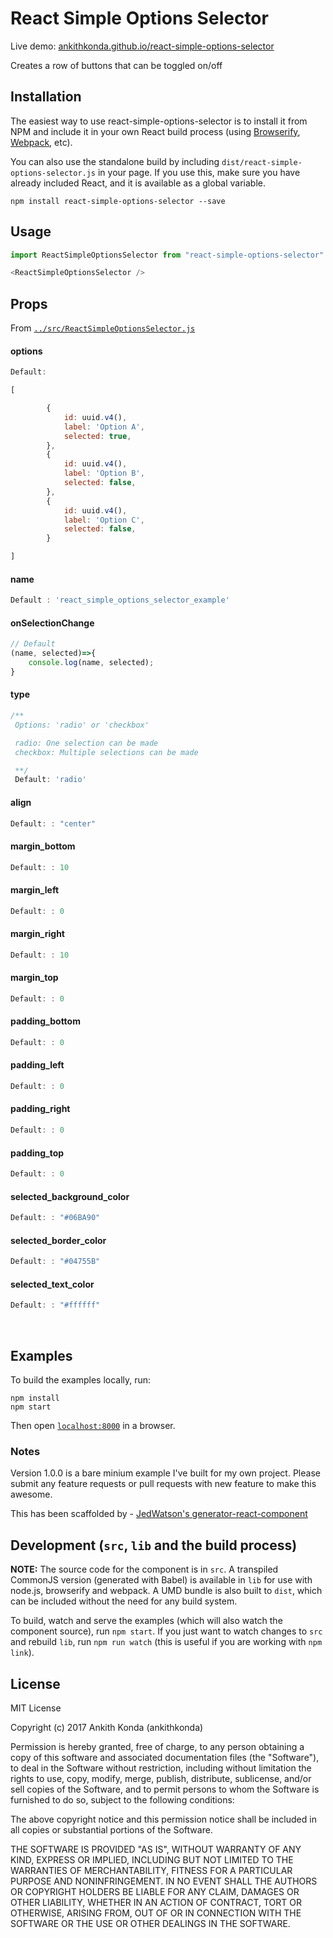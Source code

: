 # React Simple Options Selector

Live demo: [ankithkonda.github.io/react-simple-options-selector](http://ankithkonda.github.io/react-simple-options-selector/)


Creates a row of buttons that can be toggled on/off


## Installation

The easiest way to use react-simple-options-selector is to install it from NPM and include it in your own React build process (using [Browserify](http://browserify.org), [Webpack](http://webpack.github.io/), etc).

You can also use the standalone build by including `dist/react-simple-options-selector.js` in your page. If you use this, make sure you have already included React, and it is available as a global variable.

```
npm install react-simple-options-selector --save
```


## Usage

```js 
import ReactSimpleOptionsSelector from "react-simple-options-selector"

<ReactSimpleOptionsSelector />
```

## Props


From [`../src/ReactSimpleOptionsSelector.js`](../src/ReactSimpleOptionsSelector.js)



#### options

```js
Default: 

[

        {
            id: uuid.v4(), 
            label: 'Option A',
            selected: true,
        },
        {
            id: uuid.v4(), 
            label: 'Option B',
            selected: false,
        },
        {
            id: uuid.v4(),
            label: 'Option C',
            selected: false,
        }

]
```

#### name

```js
Default : 'react_simple_options_selector_example'
```

#### onSelectionChange

```js
// Default
(name, selected)=>{
    console.log(name, selected);
} 
```

#### type

```js
/**
 Options: 'radio' or 'checkbox' 

 radio: One selection can be made
 checkbox: Multiple selections can be made

 **/
 Default: 'radio'
```

#### align

```js
Default: : "center"
```

#### margin_bottom

```js
Default: : 10 
```

#### margin_left

```js
Default: : 0 
```

#### margin_right

```js
Default: : 10 
```

#### margin_top

```js
Default: : 0 
```


#### padding_bottom

```js
Default: : 0 
```

#### padding_left

```js
Default: : 0 
```

#### padding_right

```js
Default: : 0 
```

#### padding_top

```js
Default: : 0 
```

#### selected_background_color

```js
Default: : "#06BA90" 
```

#### selected_border_color

```js
Default: : "#04755B" 
```

#### selected_text_color

```js
Default: : "#ffffff" 
```
</p>
<br>


## Examples

To build the examples locally, run:

```
npm install
npm start
```

Then open [`localhost:8000`](http://localhost:8000) in a browser.

### Notes

Version 1.0.0 is a bare minium example I've built for my own project. Please submit any feature requests or pull requests with new feature to make this awesome.

This has been scaffolded by - [JedWatson's generator-react-component](https://github.com/JedWatson/generator-react-component)


## Development (`src`, `lib` and the build process)

**NOTE:** The source code for the component is in `src`. A transpiled CommonJS version (generated with Babel) is available in `lib` for use with node.js, browserify and webpack. A UMD bundle is also built to `dist`, which can be included without the need for any build system.

To build, watch and serve the examples (which will also watch the component source), run `npm start`. If you just want to watch changes to `src` and rebuild `lib`, run `npm run watch` (this is useful if you are working with `npm link`).

## License

MIT License

Copyright (c) 2017 Ankith Konda (ankithkonda)

Permission is hereby granted, free of charge, to any person obtaining a copy
of this software and associated documentation files (the "Software"), to deal
in the Software without restriction, including without limitation the rights
to use, copy, modify, merge, publish, distribute, sublicense, and/or sell
copies of the Software, and to permit persons to whom the Software is
furnished to do so, subject to the following conditions:

The above copyright notice and this permission notice shall be included in all
copies or substantial portions of the Software.

THE SOFTWARE IS PROVIDED "AS IS", WITHOUT WARRANTY OF ANY KIND, EXPRESS OR
IMPLIED, INCLUDING BUT NOT LIMITED TO THE WARRANTIES OF MERCHANTABILITY,
FITNESS FOR A PARTICULAR PURPOSE AND NONINFRINGEMENT. IN NO EVENT SHALL THE
AUTHORS OR COPYRIGHT HOLDERS BE LIABLE FOR ANY CLAIM, DAMAGES OR OTHER
LIABILITY, WHETHER IN AN ACTION OF CONTRACT, TORT OR OTHERWISE, ARISING FROM,
OUT OF OR IN CONNECTION WITH THE SOFTWARE OR THE USE OR OTHER DEALINGS IN THE
SOFTWARE.